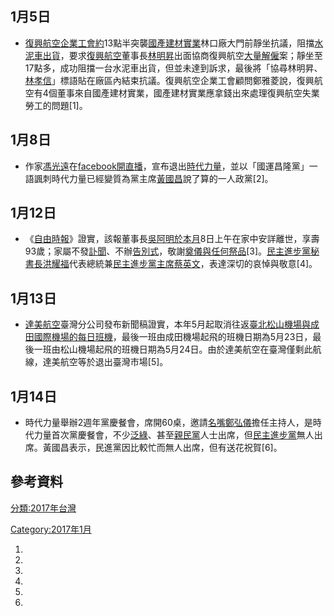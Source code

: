 <noinclude></noinclude>

## 1月5日

  - [復興航空企業工會約](https://zh.wikipedia.org/wiki/復興航空企業工會 "wikilink")13點半突襲[國產建材實業](../Page/國產建材實業.md "wikilink")林口廠大門前靜坐抗議，阻擋[水泥車出貨](https://zh.wikipedia.org/wiki/水泥車 "wikilink")，要求[復興航空](../Page/復興航空.md "wikilink")董事長[林明昇](../Page/林明昇.md "wikilink")出面協商復興航空[大量解僱](../Page/大量解僱.md "wikilink")案；靜坐至17點多，成功阻擋一台水泥車出貨，但並未達到訴求，最後將「協尋林明昇、[林孝信](../Page/林孝信_\(企業家\).md "wikilink")」標語貼在廠區內結束抗議。復興航空企業工會顧問鄭雅菱說，復興航空有4個董事來自國產建材實業，國產建材實業應拿錢出來處理復興航空失業勞工的問題\[1\]。

## 1月8日

  - 作家[馮光遠](../Page/馮光遠.md "wikilink")在[facebook開直播](https://zh.wikipedia.org/wiki/facebook "wikilink")，宣布退出[時代力量](../Page/時代力量.md "wikilink")，並以「國運昌隆黨」一語諷刺時代力量已經變質為黨主席[黃國昌](../Page/黃國昌.md "wikilink")說了算的一人政黨\[2\]。

## 1月12日

  - 《[自由時報](../Page/自由時報.md "wikilink")》證實，該報董事長[吳阿明於本月](https://zh.wikipedia.org/wiki/吳阿明 "wikilink")8日上午在家中安詳離世，享壽93歲；家屬不發[訃聞](https://zh.wikipedia.org/wiki/訃聞 "wikilink")、不辦[告別式](https://zh.wikipedia.org/wiki/告別式 "wikilink")，敬謝[奠儀與任何祭品](https://zh.wikipedia.org/wiki/奠儀 "wikilink")\[3\]。[民主進步黨秘書長](https://zh.wikipedia.org/wiki/民主進步黨秘書長 "wikilink")[洪耀福](../Page/洪耀福.md "wikilink")代表總統兼[民主進步黨主席](../Page/民主進步黨主席.md "wikilink")[蔡英文](../Page/蔡英文.md "wikilink")，表達深切的哀悼與敬意\[4\]。

## 1月13日

  - [達美航空](../Page/達美航空.md "wikilink")臺灣分公司發布新聞稿證實，本年5月起取消往返[臺北松山機場與](https://zh.wikipedia.org/wiki/臺北松山機場 "wikilink")[成田國際機場的每日班機](https://zh.wikipedia.org/wiki/成田國際機場 "wikilink")，最後一班由成田機場起飛的班機日期為5月23日，最後一班由松山機場起飛的班機日期為5月24日。由於達美航空在臺灣僅剩此航線，達美航空等於退出臺灣市場\[5\]。

## 1月14日

  - 時代力量舉辦2週年黨慶餐會，席開60桌，邀請[名嘴](../Page/名嘴.md "wikilink")[鄭弘儀](../Page/鄭弘儀.md "wikilink")擔任主持人，是時代力量首次黨慶餐會，不少[泛綠](../Page/泛綠.md "wikilink")、甚至[親民黨](../Page/親民黨.md "wikilink")人士出席，但[民主進步黨](../Page/民主進步黨.md "wikilink")無人出席。黃國昌表示，民進黨因比較忙而無人出席，但有送花祝賀\[6\]。

## 參考資料

<noinclude> [分類:2017年台灣](https://zh.wikipedia.org/wiki/分類:2017年台灣 "wikilink") </noinclude>

[Category:2017年1月](https://zh.wikipedia.org/wiki/Category:2017年1月 "wikilink")

1.
2.
3.
4.
5.
6.